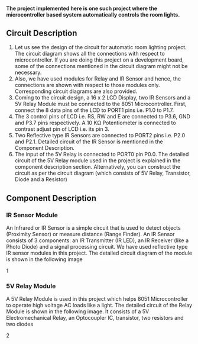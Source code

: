 #### The project implemented here is one such project where the microcontroller based system automatically controls the room lights.


## Circuit Description
1) Let us see the design of the circuit for automatic room lighting project. The circuit diagram shows all the connections with respect to microcontroller. If you are doing this project on a development board, some of the connections mentioned in the circuit diagram might not be necessary.
2) Also, we have used modules for Relay and IR Sensor and hence, the connections are shown with respect to those modules only. Corresponding circuit diagrams are also provided.
3) Coming to the circuit design, a 16 x 2 LCD Display, two IR Sensors and a 5V Relay Module must be connected to the 8051 Microcontroller. First, connect the 8 data pins of the LCD to PORT1 pins i.e. P1.0 to P1.7.
4) The 3 control pins of LCD i.e. RS, RW and E are connected to P3.6, GND and P3.7 pins respectively. A 10 KΩ Potentiometer is connected to contrast adjust pin of LCD i.e. its pin 3.
5) Two Reflective type IR Sensors are connected to PORT2 pins i.e. P2.0 and P2.1. Detailed circuit of the IR Sensor is mentioned in the Component Description.
6) The input of the 5V Relay is connected to PORT0 pin P0.0. The detailed circuit of the 5V Relay module used in the project is explained in the component description section. Alternatively, you can construct the circuit as per the circuit diagram (which consists of 5V Relay, Transistor, Diode and a Resistor)

## Component Description
### IR Sensor Module
An Infrared or IR Sensor is a simple circuit that is used to detect objects (Proximity Sensor) or measure distance (Range Finder). An IR Sensor consists of 3 components: an IR Transmitter (IR LED), an IR Receiver (like a Photo Diode) and a signal processing circuit.
We have used reflective type IR sensor modules in this project. The detailed circuit diagram of the module is shown in the following image

1

### 5V Relay Module
A 5V Relay Module is used in this project which helps 8051 Microcontroller to operate high voltage AC loads like a light. The detailed circuit of the Relay Module is shown in the following image. It consists of a 5V Electromechanical Relay, an Optocoupler IC, transistor, two resistors and two diodes

2